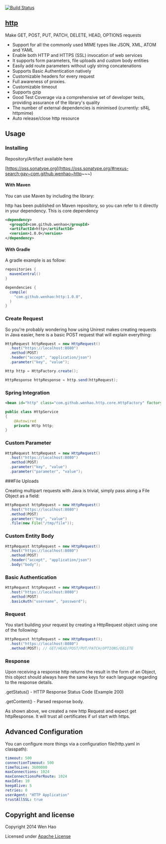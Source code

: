 [![Build Status](https://travis-ci.org/wenhao/http.png?branch=master)](https://travis-ci.org/wenhao/http)

## [http](https://github.com/wenhao/http)
Make GET, POST, PUT, PATCH, DELETE, HEAD, OPTIONS requests
* Support for all the commonly used MIME types like JSON, XML, ATOM and YAML
* Enable both HTTP and HTTPS (SSL) invocation of web services
* It supports form parameters, file uploads and custom body entities
* Easily add route parameters without ugly string concatenations
* Supports Basic Authentication natively
* Customizable headers for every request
* Full awareness of proxies.
* Customizable timeout
* Supports gzip
* Good Test Coverage via a comprehensive set of developer tests, providing assurance of the library's quality
* The number of external dependencies is minimised (currently: slf4j, httpmime)
* Auto release/close http resource

## Usage

### Installing

Repository/Artifact available here

[https://oss.sonatype.org](https://oss.sonatype.org/#nexus-search;gav~com.github.wenhao~http~~~)

#### With Maven
You can use Maven by including the library:

http has been published on Maven repository, so you can refer to it directly in your dependency. This is core
dependency

```xml
<dependency>
  <groupId>com.github.wenhao</groupId>
  <artifactId>http</artifactId>
  <version>1.0.0</version>
</dependency>
```

#### With Gradle
A gradle example is as follow:

```groovy
repositories {
  mavenCentral()
}

dependencies {
  compile(
    "com.github.wenhao:http:1.0.0",
  )
}
```

### Create Request

So you're probably wondering how using Unirest makes creating requests in Java easier, 
here is a basic POST request that will explain everything:


```java
HttpRequest httpRequest = new HttpRequest()
  .host("https://localhost:8080")
  .method(POST)
  .header("accept", "application/json")
  .parameter("key", "value");

Http http = HttpFactory.create();

HttpResponse httpResponse = http.send(httpRequest);

```

### Spring Integration

```xml
<bean id="http" class="com.github.wenhao.http.core.HttpFactory" factory-method="create" />

```
```java
public class HttpService
{
    @Autowired
    private Http http;
}
```

### Custom Parameter

```java
HttpRequest httpRequest = new HttpRequest()
  .host("https://localhost:8080")
  .method(POST)
  .parameter("key", "value")
  .parameter("parameter", "value");

```

###File Uploads

Creating multipart requests with Java is trivial, simply pass along a File Object as a field:

```java
HttpRequest httpRequest = new HttpRequest()
  .host("https://localhost:8080")
  .method(POST)
  .parameter("key", "value")
  .file(new File("/tmp/file"));

```

### Custom Entity Body

```java
HttpRequest httpRequest = new HttpRequest()
  .host("https://localhost:8080")
  .method(POST)
  .header("accept", "application/json")
  .body("body");

```

### Basic Authentication

```java
HttpRequest httpRequest = new HttpRequest()
  .host("https://localhost:8080")
  .method(POST)
  .basicAuth("username", "password");

```

### Request

You start building your request by creating a HttpRequest object using one of the following:

```java
HttpRequest httpRequest = new HttpRequest();
  .host("https://localhost:8080")
  .method(POST); // GET/HEAD/POST/PUT/PATCH/OPTIONS/DELETE

```

### Response

Upon receiving a response http returns the result in the form of an Object, this object should always have the same keys for each language regarding to the response details.

.getStatus() - HTTP Response Status Code (Example 200)

.getContent() - Parsed response body.

As shown above, we created a new http Request and expect get httpResponse. It will trust all certificates if url start
with https.

## Advanced Configuration
You can configure more things via a configuration file(http.yaml in classpath):
```yaml
timeout: 500
connectionTimeout: 500
timeToLive: 3600000
maxConnections: 1024
maxConnectionsPerRoute: 1024
maxIdle: 10
keepAlive: 5
retries: 0
userAgent: "HTTP Application"
trustAllSSL: true
```


## Copyright and license

Copyright 2014 Wen Hao

Licensed under [Apache License][1]

[1]: https://github.com/wenhao/http/blob/master/LICENSE



